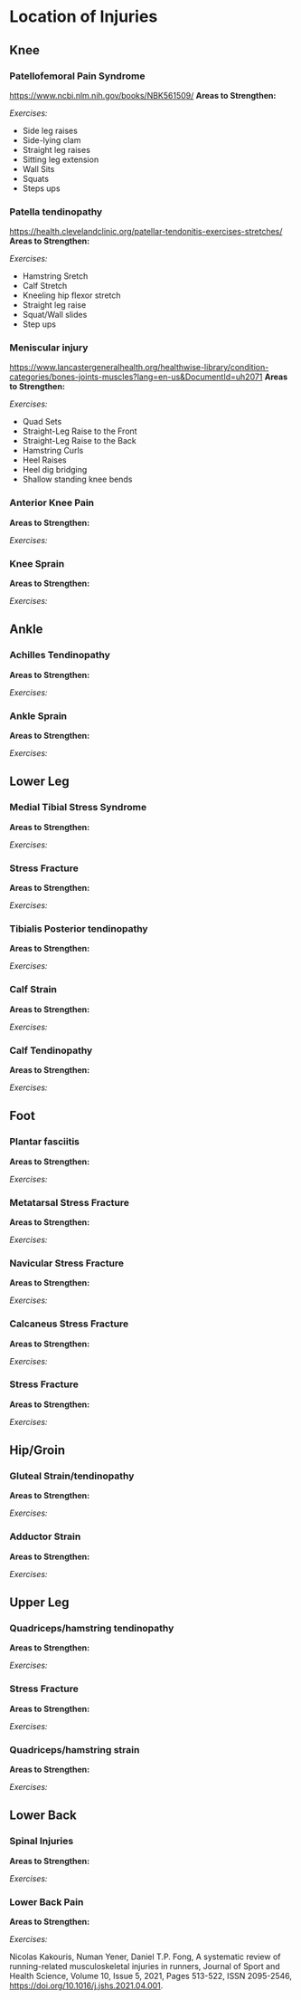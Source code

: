 # Location of Injuries

## Knee
### Patellofemoral Pain Syndrome
https://www.ncbi.nlm.nih.gov/books/NBK561509/
**Areas to Strengthen:**

*Exercises:*
- Side leg raises
- Side-lying clam
- Straight leg raises
- Sitting leg extension
- Wall Sits
- Squats
- Steps ups

### Patella tendinopathy
https://health.clevelandclinic.org/patellar-tendonitis-exercises-stretches/
**Areas to Strengthen:**

*Exercises:*
- Hamstring Sretch
- Calf Stretch
- Kneeling hip flexor stretch
- Straight leg raise
- Squat/Wall slides
- Step ups

### Meniscular injury
https://www.lancastergeneralhealth.org/healthwise-library/condition-categories/bones-joints-muscles?lang=en-us&DocumentId=uh2071
**Areas to Strengthen:**

*Exercises:*
- Quad Sets
- Straight-Leg Raise to the Front
- Straight-Leg Raise to the Back
- Hamstring Curls
- Heel Raises
- Heel dig bridging
- Shallow standing knee bends

### Anterior Knee Pain
**Areas to Strengthen:**

*Exercises:*

### Knee Sprain
**Areas to Strengthen:**

*Exercises:*


## Ankle
### Achilles Tendinopathy
**Areas to Strengthen:**

*Exercises:*

### Ankle Sprain
**Areas to Strengthen:**

*Exercises:*


## Lower Leg
### Medial Tibial Stress Syndrome
**Areas to Strengthen:**

*Exercises:*

### Stress Fracture
**Areas to Strengthen:**

*Exercises:*

### Tibialis Posterior tendinopathy
**Areas to Strengthen:**

*Exercises:*

### Calf Strain
**Areas to Strengthen:**

*Exercises:*

### Calf Tendinopathy
**Areas to Strengthen:**

*Exercises:*


## Foot
### Plantar fasciitis
**Areas to Strengthen:**

*Exercises:*

### Metatarsal Stress Fracture
**Areas to Strengthen:**

*Exercises:*

### Navicular Stress Fracture
**Areas to Strengthen:**

*Exercises:*

### Calcaneus Stress Fracture
**Areas to Strengthen:**

*Exercises:*

### Stress Fracture
**Areas to Strengthen:**

*Exercises:*


## Hip/Groin
### Gluteal Strain/tendinopathy
**Areas to Strengthen:**

*Exercises:*

### Adductor Strain
**Areas to Strengthen:**

*Exercises:*


## Upper Leg
### Quadriceps/hamstring tendinopathy
**Areas to Strengthen:**

*Exercises:*

### Stress Fracture
**Areas to Strengthen:**

*Exercises:*

### Quadriceps/hamstring strain
**Areas to Strengthen:**

*Exercises:*


## Lower Back
### Spinal Injuries
**Areas to Strengthen:**

*Exercises:*

### Lower Back Pain
**Areas to Strengthen:**

*Exercises:*

Nicolas Kakouris, Numan Yener, Daniel T.P. Fong,
A systematic review of running-related musculoskeletal injuries in runners,
Journal of Sport and Health Science,
Volume 10, Issue 5, 2021,
Pages 513-522,
ISSN 2095-2546,
https://doi.org/10.1016/j.jshs.2021.04.001.
